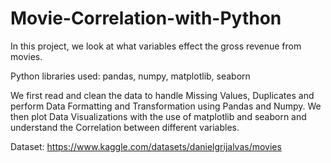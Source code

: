 # Movie-Correlation-with-Python
In this project, we look at what variables effect the gross revenue from movies. 

Python libraries used: pandas, numpy, matplotlib, seaborn

We first read and clean the data to handle Missing Values, Duplicates and perform Data Formatting and Transformation using Pandas and Numpy.
We then plot Data Visualizations with the use of matplotlib and seaborn and understand the Correlation between different variables.

Dataset: https://www.kaggle.com/datasets/danielgrijalvas/movies
